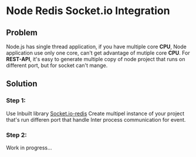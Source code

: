 # Node Redis Socket.io Integration

## Problem
Node.js has single thread application, if you have multiple core **CPU**, Node application use only one core, can't get advantage of mutiple core **CPU**. For **REST-API**, it's easy to generate multiple copy of node project that runs on different port, but for socket can't mange.

## Solution
### Step 1: 
Use Inbuilt library [Socket.io-redis](https://github.com/socketio/socket.io-redis) 
Create multipel instance of your project that's run differen port that handle Inter process communication for event.

### Step 2:
Work in progress...